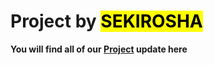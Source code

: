 # Project by <mark>SEKIROSHA</mark>
**You will find all of our <a href="#" target="_blank">Project</a> update here**
